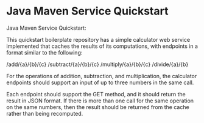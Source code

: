 # Java Maven Service Quickstart

Java Maven Service Quickstart:

This quickstart boilerplate repository has a simple calculator web service implemented that caches the results of its computations, with endpoints in a format similar to the following:

/add/{a}/{b}/{c}
/subtract/{a}/{b}/{c}
/multiply/{a}/{b}/{c}
/divide/{a}/{b}

For the operations of addition, subtraction, and multiplication, the calculator endpoints should support an input of up to three numbers in the same call.

Each endpoint should support the GET method, and it should return the result in JSON format. If there is more than one call for the same operation on the same numbers, then the result should be returned from the cache rather than being recomputed. 
